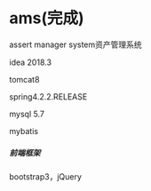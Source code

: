 # ams(完成)
assert manager system资产管理系统

idea   2018.3

tomcat8

spring4.2.2.RELEASE

mysql 5.7

mybatis

##### 前端框架

bootstrap3，jQuery



